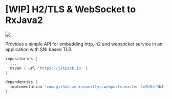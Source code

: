 # [WIP] H2/TLS & WebSocket to RxJava2

[![](https://jitpack.io/v/zourzouvillys/webports.svg)](https://jitpack.io/#zourzouvillys/webports)

Provides a simple API for embedding http, h2 and websocket service in an application with SNI based TLS.

```gradle
repositories {
  ...
  maven { url 'https://jitpack.io' }
}

dependencies {
  implementation 'com.github.zourzouvillys:webports:master-2e2b5fc9b4-1'
}
```


